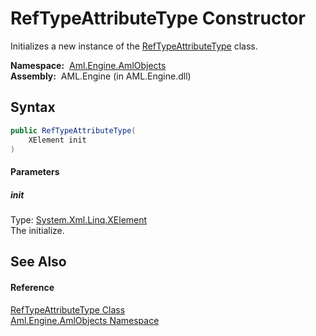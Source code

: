 RefTypeAttributeType Constructor
================================
Initializes a new instance of the [RefTypeAttributeType][1] class.

  **Namespace:**  [Aml.Engine.AmlObjects][2]  
  **Assembly:**  AML.Engine (in AML.Engine.dll)

Syntax
------

```csharp
public RefTypeAttributeType(
	XElement init
)
```

#### Parameters

##### *init*
Type: [System.Xml.Linq.XElement][3]  
The initialize.


See Also
--------

#### Reference
[RefTypeAttributeType Class][1]  
[Aml.Engine.AmlObjects Namespace][2]  

[1]: README.md
[2]: ../README.md
[3]: https://docs.microsoft.com/dotnet/api/system.xml.linq.xelement
[4]: https://www.automationml.org
[5]: ../../icons/logoShade.png